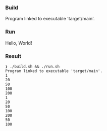 ### Build

Program linked to executable 'target/main'.

### Run

Hello, World!

### Result

```
❯ ./build.sh && ./run.sh
Program linked to executable 'target/main'.
1
20
50
100
200
1
20
50
100
200
50
100

```